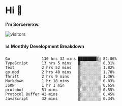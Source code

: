 # Hi 👋

**I'm Sorcererxw.**
 
![visitors](https://visitor-badge.glitch.me/badge?page_id=sorcererxw.sorcererx)

#### 📊 Monthly Development Breakdown

<!--START_SECTION:waka-->
```text
Go              130 hrs 32 mins ████████▒░ 82.86%
TypeScript      13 hrs 5 mins   ▓░░░░░░░░░ 8.31%
Text            2 hrs 52 mins   ▒░░░░░░░░░ 1.82%
go.mod          2 hrs 48 mins   ▒░░░░░░░░░ 1.78%
Thrift          2 hrs 9 mins    ▒░░░░░░░░░ 1.36%
Markdown        1 hr 18 mins    ▒░░░░░░░░░ 0.83%
JSON            1 hr 1 min      ▒░░░░░░░░░ 0.65%
protobuf        51 mins         ▒░░░░░░░░░ 0.55%
Protocol Buffer 42 mins         ▒░░░░░░░░░ 0.45%
JavaScript      32 mins         ▒░░░░░░░░░ 0.34%
```
<!--END_SECTION:waka-->

